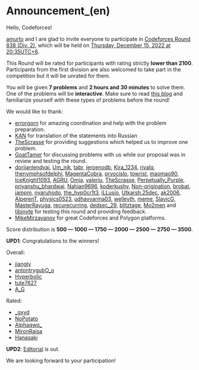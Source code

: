 # Announcement_(en)

Hello, Codeforces!

[amurto](https://codeforces.com/profile/amurto "Master amurto") and I are glad to invite everyone to participate in [Codeforces Round 838 (Div. 2)](https://codeforces.com/contest/1762 "Codeforces Round 838 (Div. 2)"), which will be held on [Thursday, December 15, 2022 at 20:35UTC+6](https://codeforces.com/https://www.timeanddate.com/worldclock/fixedtime.html?day=15&month=12&year=2022&hour=17&min=35&sec=0&p1=166). 

This Round will be rated for participants with rating strictly **lower than 2100**. Participants from the first division are also welcomed to take part in the competition but it will be unrated for them.

You will be given **7 problems** and **2 hours and 30 minutes** to solve them. One of the problems will be **interactive**. Make sure to read [this blog](https://codeforces.com/blog/entry/45307) and familiarize yourself with these types of problems before the round!

We would like to thank:

 * [errorgorn](https://codeforces.com/profile/errorgorn "International Grandmaster errorgorn") for amazing coordination and help with the problem preparation.
* [KAN](https://codeforces.com/profile/KAN "Legendary Grandmaster KAN") for translation of the statements into Russian
* [TheScrasse](https://codeforces.com/profile/TheScrasse "Grandmaster TheScrasse") for providing suggestions which helped us to improve one problem.
* [GoatTamer](https://codeforces.com/profile/GoatTamer "Candidate Master GoatTamer") for discussing problems with us while our proposal was in review and testing the round.
* [dorijanlendvaj](https://codeforces.com/profile/dorijanlendvaj "Legendary Grandmaster dorijanlendvaj"), [Um_nik](https://codeforces.com/profile/Um_nik "Legendary Grandmaster Um_nik"), [tabr](https://codeforces.com/profile/tabr "International Grandmaster tabr"), [jeroenodb](https://codeforces.com/profile/jeroenodb "International Grandmaster jeroenodb"), [Kira_1234](https://codeforces.com/profile/Kira_1234 "Master Kira_1234"), [rivalq](https://codeforces.com/profile/rivalq "Grandmaster rivalq"), [thenymphsofdelphi](https://codeforces.com/profile/thenymphsofdelphi "International Grandmaster thenymphsofdelphi"), [MagentaCobra](https://codeforces.com/profile/MagentaCobra "Candidate Master MagentaCobra"), [prvocislo](https://codeforces.com/profile/prvocislo "International Master prvocislo"), [towrist](https://codeforces.com/profile/towrist "Candidate Master towrist"), [maomao90](https://codeforces.com/profile/maomao90 "International Master maomao90"), [IceKnight1093](https://codeforces.com/profile/IceKnight1093 "International Master IceKnight1093"), [AGRU](https://codeforces.com/profile/AGRU "Expert AGRU"), [Omja](https://codeforces.com/profile/Omja "Candidate Master Omja"), [valeriu](https://codeforces.com/profile/valeriu "Candidate Master valeriu"), [TheScrasse](https://codeforces.com/profile/TheScrasse "Grandmaster TheScrasse"), [Perpetually_Purple](https://codeforces.com/profile/Perpetually_Purple "Master Perpetually_Purple"), [priyanshu_bhardwaj](https://codeforces.com/profile/priyanshu_bhardwaj "Master priyanshu_bhardwaj"), [Nahian9696](https://codeforces.com/profile/Nahian9696 "Candidate Master Nahian9696"), [koderkushy](https://codeforces.com/profile/koderkushy "Master koderkushy"), [Non-origination](https://codeforces.com/profile/Non-origination "Pupil Non-origination"), [brobat](https://codeforces.com/profile/brobat "Master brobat"), [jampm](https://codeforces.com/profile/jampm "Expert jampm"), [nyaruhodo](https://codeforces.com/profile/nyaruhodo "Expert nyaruhodo"), [the_hyp0cr1t3](https://codeforces.com/profile/the_hyp0cr1t3 "Candidate Master the_hyp0cr1t3"), [iLLusio](https://codeforces.com/profile/iLLusio "Master iLLusio"), [Utkarsh.25dec](https://codeforces.com/profile/Utkarsh.25dec "Master Utkarsh.25dec"), [ak2006](https://codeforces.com/profile/ak2006 "Specialist ak2006"), [AlperenT](https://codeforces.com/profile/AlperenT "Master AlperenT"), [physics0523](https://codeforces.com/profile/physics0523 "Grandmaster physics0523"), [udhavvarma03](https://codeforces.com/profile/udhavvarma03 "Expert udhavvarma03"), [welleyth](https://codeforces.com/profile/welleyth "Candidate Master welleyth"), [meme](https://codeforces.com/profile/meme "Expert meme"), [SlavicG](https://codeforces.com/profile/SlavicG "Candidate Master SlavicG"), [MasterRayuga](https://codeforces.com/profile/MasterRayuga "Expert MasterRayuga"), [recurecurring](https://codeforces.com/profile/recurecurring "Expert recurecurring"), [dedsec_29](https://codeforces.com/profile/dedsec_29 "Specialist dedsec_29"), [blitztage](https://codeforces.com/profile/blitztage "Master blitztage"), [Mo2men](https://codeforces.com/profile/Mo2men "Pupil Mo2men") and [tibinyte](https://codeforces.com/profile/tibinyte "Newbie tibinyte") for testing this round and providing feedback.
* [MikeMirzayanov](https://codeforces.com/profile/MikeMirzayanov "Headquarters, MikeMirzayanov") for great Codeforces and Polygon platforms.

Score distribution is **500 — 1000 — 1750 — 2000 — 2500 — 2750 — 3500**.

**UPD1**: Congratulations to the winners!

Overall:

 * [jiangly](https://codeforces.com/profile/jiangly "Legendary Grandmaster jiangly")
* [antontrygubO_o](https://codeforces.com/profile/antontrygubO_o "International Grandmaster antontrygubO_o")
* [Hyperbolic](https://codeforces.com/profile/Hyperbolic "International Master Hyperbolic")
* [tute7627](https://codeforces.com/profile/tute7627 "International Grandmaster tute7627")
* [A_G](https://codeforces.com/profile/A_G "International Grandmaster A_G")

Rated:

 * [_gxyd](https://codeforces.com/profile/_gxyd "Candidate Master _gxyd")
* [NoPotato](https://codeforces.com/profile/NoPotato "Unrated, NoPotato")
* [Alphaqwq_](https://codeforces.com/profile/Alphaqwq_ "Unrated, Alphaqwq_")
* [MironRaisa](https://codeforces.com/profile/MironRaisa "Candidate Master MironRaisa")
* [Hanasaki](https://codeforces.com/profile/Hanasaki "Expert Hanasaki")

**UPD2**: [Editorial](Tutorial_(en).md) is out.

We are looking forward to your participation!


